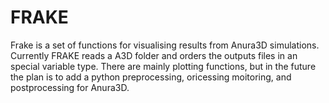 # FRAKE
Frake is a set of functions for visualising results from Anura3D simulations. Currently FRAKE reads a A3D folder and orders the outputs files in an special variable type. There are mainly plotting functions, but in the future the plan is to add a python preprocessing, oricessing moitoring, and postprocessing for Anura3D.
